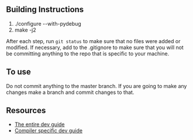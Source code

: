 ## Building Instructions

1. ./configure --with-pydebug
2. make -j2

After each step, run `git status` to make sure that no files were added or modified. If necessary, add to the .gitignore to make sure that you will not be committing anything to the repo that is specific to your machine.


## To use

Do not commit anything to the master branch. If you are going to make any changes make a branch and commit changes to that.


## Resources

- [The entire dev guide](http://docs.python.org/devguide/)
- [Compiler specific dev guide](http://docs.python.org/devguide/compiler.html)